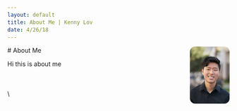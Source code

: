 ```yaml
---
layout: default
title: About Me | Kenny Lov
date: 4/26/18
---
```

<style> nav ul li:nth-child(2) { text-decoration: underline; } </style>

<p>
<img style="float: right; width:90px;height:130px; border-radius: 12px;" src="linkedin pic.jpg">
</p>
# About Me


Hi this is about me
\
\
\
\
\
